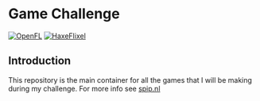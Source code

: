 # Game Challenge
[![OpenFL](http://img.shields.io/badge/OpenFL-3.3.5-brightgreen.svg)](http://www.openfl.org/) [![HaxeFlixel](http://img.shields.io/badge/HaxeFlixel-3.3.11-brightgreen.svg)](http://haxeflixel.com/)

## Introduction
This repository is the main container for all the games that I will be making during my challenge.
For more info see [spip.nl](http://spip.nl)
